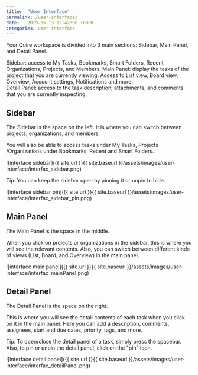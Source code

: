 ```yaml
---
title:  "User Interface"
permalink: /user-interface/
date:   2019-06-13 12:42:00 +0800
categories: user interface
---
```




Your Quire workspace is divided into 3 main sections: Sidebar, Main Panel, and Detail Panel. 

Sidebar: access to My Tasks, Bookmarks, Smart Folders, Recent, Organizations, Projects, and Members.
Main Panel: display the tasks of the project that you are currently viewing. Access to List view, Board view, Overview, Account settings, Notifications and more.  
Detail Panel:  access to the task description, attachments, and comments that you are currently inspecting.



## Sidebar 
The Sidebar is the space on the left. It is where you can switch between projects, organizations, and members.

You will also be able to access tasks under My Tasks, Projects /Organizations under Bookmarks, Recent and Smart Folders. 


![interface sidebar]({{ site.url }}{{ site.baseurl }}/assets/images/user-interface/interfac_sidebar.png)


Tip: You can keep the sidebar open by pinning it or unpin to hide.

![interface sidebar pin]({{ site.url }}{{ site.baseurl }}/assets/images/user-interface/interfac_sidebar_pin.png)



## Main Panel
The Main Panel is the space in the middle.

When you click on projects or organizations in the sidebar, this is where you will see the relevant contents.
Also, you can switch between different kinds of views (List, Board, and Overview) in the main panel. 


![interface main panel]({{ site.url }}{{ site.baseurl }}/assets/images/user-interface/interfac_mainPanel.png)






## Detail Panel 
The Detail Panel is the space on the right.

This is where you will see the detail contents of each task when you click on it in the main panel.
Here you can add a description, comments, assignees, start and due dates, priority, tags, and more.

Tip: To open/close the detail panel of a task, simply press the spacebar. Also, to pin or unpin the detail panel, click on the "pin" icon.



![interface detail panel]({{ site.url }}{{ site.baseurl }}/assets/images/user-interface/interfac_detailPanel.png)










